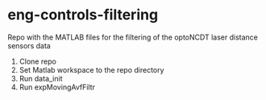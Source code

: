 # eng-controls-filtering

Repo with the MATLAB files for the filtering of the optoNCDT laser distance sensors data 

1. Clone repo
2. Set Matlab workspace to the repo directory
3. Run data_init
4. Run expMovingAvfFiltr